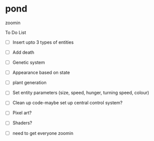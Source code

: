 # pond
zoomin



To Do List

- [ ] Insert upto 3 types of entities
- [ ] Add death
- [ ] Genetic system
- [ ] Appearance based on state
- [ ] plant generation
- [ ] Set entity parameters (size, speed, hunger, turning speed, colour)
- [ ] Clean up code-maybe set up central control system?
- [ ] Pixel art?
- [ ] Shaders?
- [ ] need to get everyone zoomin

